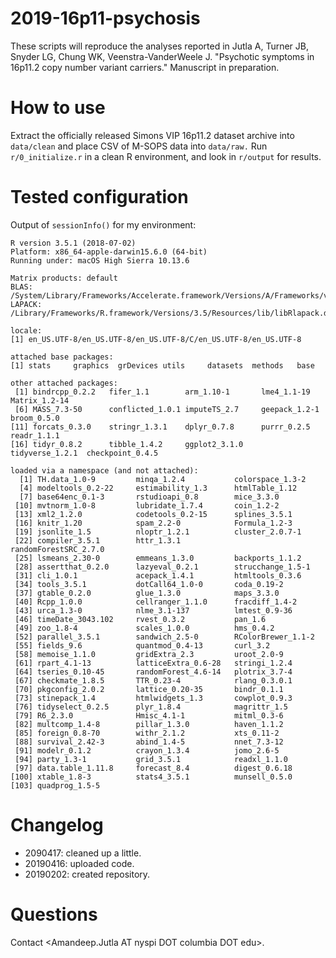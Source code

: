 # 2019-16p11-psychosis

These scripts will reproduce the analyses reported in Jutla A, Turner JB, Snyder LG, Chung WK, Veenstra-VanderWeele J. "Psychotic symptoms in 16p11.2 copy number variant carriers." Manuscript in preparation.

# How to use

Extract the officially released Simons VIP 16p11.2 dataset archive into `data/clean` and place CSV of M-SOPS data into `data/raw.` Run `r/0_initialize.r` in a clean R environment, and look in `r/output` for results.

# Tested configuration

Output of `sessionInfo()` for my environment:

```
R version 3.5.1 (2018-07-02)
Platform: x86_64-apple-darwin15.6.0 (64-bit)
Running under: macOS High Sierra 10.13.6

Matrix products: default
BLAS: /System/Library/Frameworks/Accelerate.framework/Versions/A/Frameworks/vecLib.framework/Versions/A/libBLAS.dylib
LAPACK: /Library/Frameworks/R.framework/Versions/3.5/Resources/lib/libRlapack.dylib

locale:
[1] en_US.UTF-8/en_US.UTF-8/en_US.UTF-8/C/en_US.UTF-8/en_US.UTF-8

attached base packages:
[1] stats     graphics  grDevices utils     datasets  methods   base     

other attached packages:
 [1] bindrcpp_0.2.2   fifer_1.1        arm_1.10-1       lme4_1.1-19      Matrix_1.2-14   
 [6] MASS_7.3-50      conflicted_1.0.1 imputeTS_2.7     geepack_1.2-1    broom_0.5.0     
[11] forcats_0.3.0    stringr_1.3.1    dplyr_0.7.8      purrr_0.2.5      readr_1.1.1     
[16] tidyr_0.8.2      tibble_1.4.2     ggplot2_3.1.0    tidyverse_1.2.1  checkpoint_0.4.5

loaded via a namespace (and not attached):
  [1] TH.data_1.0-9         minqa_1.2.4           colorspace_1.3-2     
  [4] modeltools_0.2-22     estimability_1.3      htmlTable_1.12       
  [7] base64enc_0.1-3       rstudioapi_0.8        mice_3.3.0           
 [10] mvtnorm_1.0-8         lubridate_1.7.4       coin_1.2-2           
 [13] xml2_1.2.0            codetools_0.2-15      splines_3.5.1        
 [16] knitr_1.20            spam_2.2-0            Formula_1.2-3        
 [19] jsonlite_1.5          nloptr_1.2.1          cluster_2.0.7-1      
 [22] compiler_3.5.1        httr_1.3.1            randomForestSRC_2.7.0
 [25] lsmeans_2.30-0        emmeans_1.3.0         backports_1.1.2      
 [28] assertthat_0.2.0      lazyeval_0.2.1        strucchange_1.5-1    
 [31] cli_1.0.1             acepack_1.4.1         htmltools_0.3.6      
 [34] tools_3.5.1           dotCall64_1.0-0       coda_0.19-2          
 [37] gtable_0.2.0          glue_1.3.0            maps_3.3.0           
 [40] Rcpp_1.0.0            cellranger_1.1.0      fracdiff_1.4-2       
 [43] urca_1.3-0            nlme_3.1-137          lmtest_0.9-36        
 [46] timeDate_3043.102     rvest_0.3.2           pan_1.6              
 [49] zoo_1.8-4             scales_1.0.0          hms_0.4.2            
 [52] parallel_3.5.1        sandwich_2.5-0        RColorBrewer_1.1-2   
 [55] fields_9.6            quantmod_0.4-13       curl_3.2             
 [58] memoise_1.1.0         gridExtra_2.3         uroot_2.0-9          
 [61] rpart_4.1-13          latticeExtra_0.6-28   stringi_1.2.4        
 [64] tseries_0.10-45       randomForest_4.6-14   plotrix_3.7-4        
 [67] checkmate_1.8.5       TTR_0.23-4            rlang_0.3.0.1        
 [70] pkgconfig_2.0.2       lattice_0.20-35       bindr_0.1.1          
 [73] stinepack_1.4         htmlwidgets_1.3       cowplot_0.9.3        
 [76] tidyselect_0.2.5      plyr_1.8.4            magrittr_1.5         
 [79] R6_2.3.0              Hmisc_4.1-1           mitml_0.3-6          
 [82] multcomp_1.4-8        pillar_1.3.0          haven_1.1.2          
 [85] foreign_0.8-70        withr_2.1.2           xts_0.11-2           
 [88] survival_2.42-3       abind_1.4-5           nnet_7.3-12          
 [91] modelr_0.1.2          crayon_1.3.4          jomo_2.6-5           
 [94] party_1.3-1           grid_3.5.1            readxl_1.1.0         
 [97] data.table_1.11.8     forecast_8.4          digest_0.6.18        
[100] xtable_1.8-3          stats4_3.5.1          munsell_0.5.0        
[103] quadprog_1.5-5
```

# Changelog

- 2090417: cleaned up a little.
- 20190416: uploaded code.
- 20190202: created repository.

# Questions

Contact <Amandeep.Jutla AT nyspi DOT columbia DOT edu>.